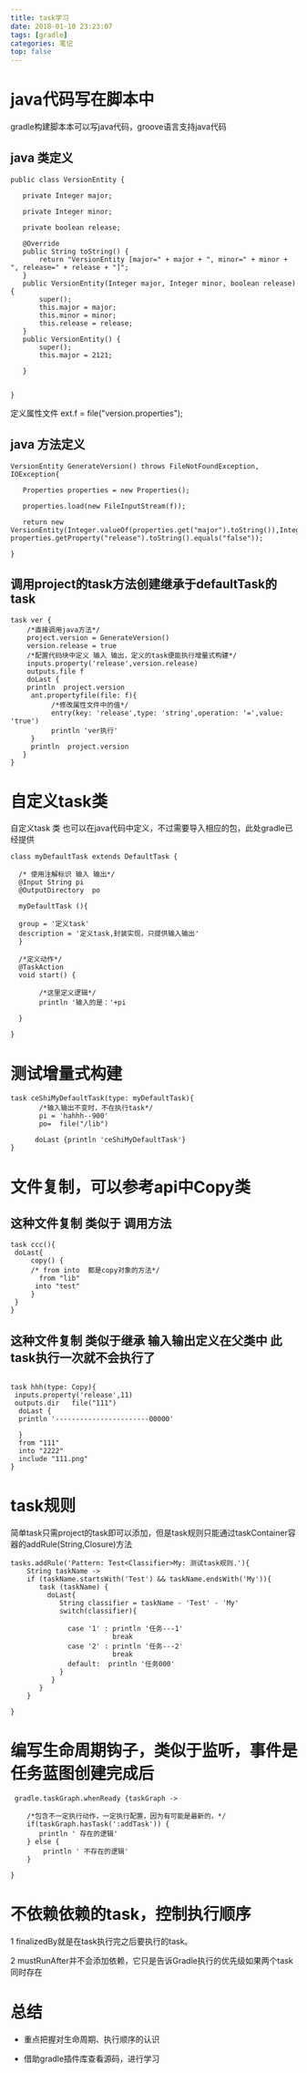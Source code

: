 ```yaml
---
title: task学习
date: 2018-01-10 23:23:07
tags: [gradle]
categories: 笔记
top: false
---
```

# java代码写在脚本中
gradle构建脚本本可以写java代码，groove语言支持java代码

<!-- more -->

## java 类定义

 ```
public class VersionEntity {

	private Integer major;
	
	private Integer minor;
	
	private boolean release;

	@Override
	public String toString() {
		return "VersionEntity [major=" + major + ", minor=" + minor + ", release=" + release + "]";
	}
	public VersionEntity(Integer major, Integer minor, boolean release) {
		super();
		this.major = major;
		this.minor = minor;
		this.release = release;
	}
	public VersionEntity() {
		super();
		this.major = 2121;

	}
	
	
}
 ```
 
定义属性文件
ext.f = file("version.properties");

## java 方法定义
 ```
VersionEntity GenerateVersion() throws FileNotFoundException, IOException{
	
	Properties properties = new Properties();
	
	properties.load(new FileInputStream(f));

	return new VersionEntity(Integer.valueOf(properties.get("major").toString()),Integer.valueOf(properties.get("minor").toString()), properties.getProperty("release").toString().equals("false"));

}
 ```

## 调用project的task方法创建继承于defaultTask的task
 ```
task ver {
     /*直接调用java方法*/
     project.version = GenerateVersion()
     version.release = true
	 /*配置代码块中定义 输入 输出，定义的task便能执行增量式构建*/
     inputs.property('release',version.release)
     outputs.file f 
     doLast {
     println  project.version
      ant.propertyfile(file: f){
	       /*修改属性文件中的值*/
	       entry(key: 'release',type: 'string',operation: '=',value: 'true')
	       println 'ver执行'
      }
      println  project.version
    }              
}
 ```



# 自定义task类
自定义task 类  也可以在java代码中定义，不过需要导入相应的包，此处gradle已经提供

 ```
class myDefaultTask extends DefaultTask {

   /* 使用注解标识 输入 输出*/
   @Input String pi
   @OutputDirectory  po
   
   myDefaultTask (){
   
   group = '定义task'
   description = '定义task,封装实现，只提供输入输出'
   }
   
   /*定义动作*/
   @TaskAction 
   void start() {
   
        /*这里定义逻辑*/
        println '输入的是：'+pi
   
   }

}
 ```
 
 
# 测试增量式构建
 ```
task ceShiMyDefaultTask(type: myDefaultTask){         
        /*输入输出不变时，不在执行task*/
        pi = 'hahhh--900'
        po=  file("/lib")

       doLast {println 'ceShiMyDefaultTask'}
 }
 ```
 
# 文件复制，可以参考api中Copy类
## 这种文件复制 类似于 调用方法 
  ```
 task ccc(){
   doLast{
	   copy() {
	   /* from into  都是copy对象的方法*/
	     from "lib" 
	    into "test"
	   }
   }
}
  ```

## 这种文件复制 类似于继承   输入输出定义在父类中   此task执行一次就不会执行了
```

task hhh(type: Copy){
 inputs.property('release',11)
 outputs.dir   file("111")  
  doLast {
  println '-----------------------00000'
  
  }
  from "111" 
  into "2222"
  include "111.png"
}
 ```
 
# task规则 
简单task只需project的task即可以添加，但是task规则只能通过taskContainer容器的addRule(String,Closure)方法
 ```
 tasks.addRule('Pattern: Test<Classifier>My: 测试task规则.'){
     String taskName ->
	 if (taskName.startsWith('Test') && taskName.endsWith('My')){
	    task (taskName) {
	      doLast{
		     String classifier = taskName - 'Test' - 'My'
		     switch(classifier){
		     
		       case '1' : println '任务---1'
		                  break
		       case '2' : println '任务---2'
		                  break
		       default:  println '任务000'
		     }
		   }
	    }
	 }
 
 }
 ```
 
 
# 编写生命周期钩子，类似于监听，事件是任务蓝图创建完成后 
```
 gradle.taskGraph.whenReady {taskGraph ->  
 
    /*包含不一定执行动作，一定执行配置，因为有可能是最新的，*/
    if(taskGraph.hasTask(':addTask')) {  
       println ' 存在的逻辑'
    } else {  
        println ' 不存在的逻辑'
    }  
   
}  
```
 
# 不依赖依赖的task，控制执行顺序
1 finalizedBy就是在task执行完之后要执行的task。

2 mustRunAfter并不会添加依赖，它只是告诉Gradle执行的优先级如果两个task同时存在

# 总结
+ 重点把握对生命周期、执行顺序的认识
- 借助gradle插件库查看源码，进行学习